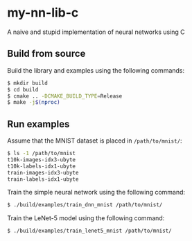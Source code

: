 
# my-nn-lib-c

A naive and stupid implementation of neural networks using C

## Build from source

Build the library and examples using the following commands:
```Bash
$ mkdir build
$ cd build
$ cmake .. -DCMAKE_BUILD_TYPE=Release
$ make -j$(nproc)
```

## Run examples

Assume that the MNIST dataset is placed in `/path/to/mnist/`:
```Bash
$ ls -1 /path/to/mnist
t10k-images-idx3-ubyte
t10k-labels-idx1-ubyte
train-images-idx3-ubyte
train-labels-idx1-ubyte
```

Train the simple neural network using the following command:
```Bash
$ ./build/examples/train_dnn_mnist /path/to/mnist/
```

Train the LeNet-5 model using the following command:
```Bash
$ ./build/examples/train_lenet5_mnist /path/to/mnist/
```
